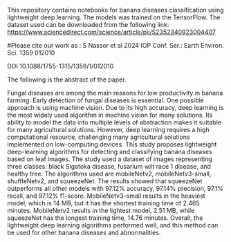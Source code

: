 This repository contains notebooks for banana diseases classification using lightweight deep learning. The models was trained on the TensorFlow.
The dataset used can be downloaded from the following link: https://www.sciencedirect.com/science/article/pii/S2352340923004407

#Please cite our work as : S Nassor et al 2024 IOP Conf. Ser.: Earth Environ. Sci. 1359 012010

DOI 10.1088/1755-1315/1359/1/012010

The following is the abstract of the paper.
  
  Fungal diseases are among the main reasons for low productivity in banana farming.
Early detection of fungal diseases is essential. One possible approach is using machine vision.
Due to its high accuracy, deep learning is the most widely used algorithm in machine vision for
many solutions. Its ability to model the data into multiple levels of abstraction makes it suitable
for many agricultural solutions. However, deep learning requires a high computational
resource, challenging many agricultural solutions implemented on low-computing devices.
This study proposes lightweight deep-learning algorithms for detecting and classifying banana
diseases based on leaf images. The study used a dataset of images representing three classes:
black Sigatoka disease, fusarium wilt race 1 disease, and healthy tree. The algorithms used are
mobileNetv2, mobileNetv3-small, shuffleNetv2, and squeezeNet. The results showed that
squeezeNet outperforms all other models with 97.12% accuracy, 97.14% precision, 97.1%
recall, and 97.12% f1-score. MobileNetv3-small results in the heaviest model, which is 14 MB,
but it has the shortest training time of 2.465 minutes. MobileNetv2 results in the lightest
model, 2.51 MB, while squeezeNet has the longest training time, 14.76 minutes. Overall, the
lightweight deep learning algorithms performed well, and this method can be used for other
banana diseases and abnormalities.


